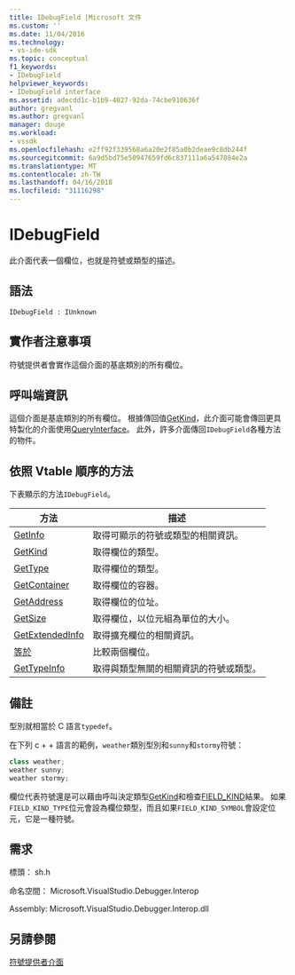 ```yaml
---
title: IDebugField |Microsoft 文件
ms.custom: ''
ms.date: 11/04/2016
ms.technology:
- vs-ide-sdk
ms.topic: conceptual
f1_keywords:
- IDebugField
helpviewer_keywords:
- IDebugField interface
ms.assetid: adecdd1c-b1b9-4027-92da-74cbe910636f
author: gregvanl
ms.author: gregvanl
manager: douge
ms.workload:
- vssdk
ms.openlocfilehash: e2ff92f339568a6a20e2f85a0b2deae9c8db244f
ms.sourcegitcommit: 6a9d5bd75e50947659fd6c837111a6a547884e2a
ms.translationtype: MT
ms.contentlocale: zh-TW
ms.lasthandoff: 04/16/2018
ms.locfileid: "31116298"
---
```

# <a name="idebugfield"></a>IDebugField
此介面代表一個欄位，也就是符號或類型的描述。  
  
## <a name="syntax"></a>語法  
  
```  
IDebugField : IUnknown  
```  
  
## <a name="notes-for-implementers"></a>實作者注意事項  
 符號提供者會實作這個介面的基底類別的所有欄位。  
  
## <a name="notes-for-callers"></a>呼叫端資訊  
 這個介面是基底類別的所有欄位。 根據傳回值[GetKind](../../../extensibility/debugger/reference/idebugfield-getkind.md)，此介面可能會傳回更具特製化的介面使用[QueryInterface](/cpp/atl/queryinterface)。 此外，許多介面傳回`IDebugField`各種方法的物件。  
  
## <a name="methods-in-vtable-order"></a>依照 Vtable 順序的方法  
 下表顯示的方法`IDebugField`。  
  
|方法|描述|  
|------------|-----------------|  
|[GetInfo](../../../extensibility/debugger/reference/idebugfield-getinfo.md)|取得可顯示的符號或類型的相關資訊。|  
|[GetKind](../../../extensibility/debugger/reference/idebugfield-getkind.md)|取得欄位的類型。|  
|[GetType](../../../extensibility/debugger/reference/idebugfield-gettype.md)|取得欄位的類型。|  
|[GetContainer](../../../extensibility/debugger/reference/idebugfield-getcontainer.md)|取得欄位的容器。|  
|[GetAddress](../../../extensibility/debugger/reference/idebugfield-getaddress.md)|取得欄位的位址。|  
|[GetSize](../../../extensibility/debugger/reference/idebugfield-getsize.md)|取得欄位，以位元組為單位的大小。|  
|[GetExtendedInfo](../../../extensibility/debugger/reference/idebugfield-getextendedinfo.md)|取得擴充欄位的相關資訊。|  
|[等於](../../../extensibility/debugger/reference/idebugfield-equal.md)|比較兩個欄位。|  
|[GetTypeInfo](../../../extensibility/debugger/reference/idebugfield-gettypeinfo.md)|取得與類型無關的相關資訊的符號或類型。|  
  
## <a name="remarks"></a>備註  
 型別就相當於 C 語言`typedef`。  
  
 在下列 c + + 語言的範例，`weather`類別型別和`sunny`和`stormy`符號：  
  
```cpp  
class weather;  
weather sunny;  
weather stormy;  
```  
  
 欄位代表符號還是可以藉由呼叫決定類型[GetKind](../../../extensibility/debugger/reference/idebugfield-getkind.md)和檢查[FIELD_KIND](../../../extensibility/debugger/reference/field-kind.md)結果。 如果`FIELD_KIND_TYPE`位元會設為欄位類型，而且如果`FIELD_KIND_SYMBOL`會設定位元，它是一種符號。  
  
## <a name="requirements"></a>需求  
 標頭： sh.h  
  
 命名空間： Microsoft.VisualStudio.Debugger.Interop  
  
 Assembly: Microsoft.VisualStudio.Debugger.Interop.dll  
  
## <a name="see-also"></a>另請參閱  
 [符號提供者介面](../../../extensibility/debugger/reference/symbol-provider-interfaces.md)